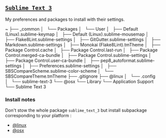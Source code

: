 ## [`Sublime Text 3`](https://www.sublimetext.com)

My preferences and packages to install with their settings.

<!--- Tree block autogenerated by /docgen.py -->
~
├── _common
│   └── Packages
│       └── User
│           ├── Default (Linux).sublime-keymap
│           ├── Default (Linux).sublime-mousemap
│           ├── Flake8Lint.sublime-settings
│           ├── GitGutter.sublime-settings
│           ├── Markdown.sublime-settings
│           ├── Monokai (Flake8Lint).tmTheme
│           ├── Package Control.cache
│           ├── Package Control.last-run
│           ├── Package Control.merged-ca-bundle
│           ├── Package Control.sublime-settings
│           ├── Package Control.user-ca-bundle
│           ├── pep8_autoformat.sublime-settings
│           ├── Preferences.sublime-settings
│           ├── SBSCompareScheme.sublime-color-scheme
│           └── SBSCompareTheme.tmTheme
├── .gitignore
├── @linux
│   └── .config
│       └── sublime-text-3
└── @osx
    └── Library
        └── Application Support
            └── Sublime Text 3


### Install notes

Don't stow the whole package `sublime_text_3` but install subpackage corresponding to your platform : 
- [@linux](https://github.com/Kraymer/F-dotfiles/tree/master/sublime_text_3/%40linux)
- [@osx](https://github.com/Kraymer/F-dotfiles/tree/master/sublime_text_3/%40osx)
